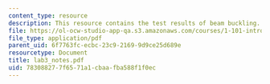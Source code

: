 ```yaml
---
content_type: resource
description: This resource contains the test results of beam buckling.
file: https://ol-ocw-studio-app-qa.s3.amazonaws.com/courses/1-101-introduction-to-civil-and-environmental-engineering-design-i-fall-2005/783088277f6571a1cbaafba588f1f0ec_lab3_notes.pdf
file_type: application/pdf
parent_uid: 6f7763fc-ecbc-23c9-2169-9d9ce25d689e
resourcetype: Document
title: lab3_notes.pdf
uid: 78308827-7f65-71a1-cbaa-fba588f1f0ec
---
```


